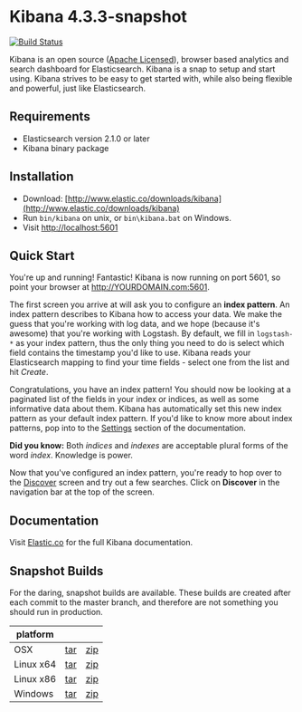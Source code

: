 # Kibana 4.3.3-snapshot

[![Build Status](https://travis-ci.org/elastic/kibana.svg?branch=master)](https://travis-ci.org/elastic/kibana?branch=master)

Kibana is an open source ([Apache Licensed](https://github.com/elastic/kibana/blob/master/LICENSE.md)), browser based analytics and search dashboard for Elasticsearch. Kibana is a snap to setup and start using. Kibana strives to be easy to get started with, while also being flexible and powerful, just like Elasticsearch.

## Requirements

- Elasticsearch version 2.1.0 or later
- Kibana binary package

## Installation

* Download: [http://www.elastic.co/downloads/kibana](http://www.elastic.co/downloads/kibana)
* Run `bin/kibana` on unix, or `bin\kibana.bat` on Windows.
* Visit [http://localhost:5601](http://localhost:5601)

## Quick Start

You're up and running! Fantastic! Kibana is now running on port 5601, so point your browser at http://YOURDOMAIN.com:5601.

The first screen you arrive at will ask you to configure an **index pattern**. An index pattern describes to Kibana how to access your data. We make the guess that you're working with log data, and we hope (because it's awesome) that you're working with Logstash. By default, we fill in `logstash-*` as your index pattern, thus the only thing you need to do is select which field contains the timestamp you'd like to use. Kibana reads your Elasticsearch mapping to find your time fields - select one from the list and hit *Create*.

Congratulations, you have an index pattern! You should now be looking at a paginated list of the fields in your index or indices, as well as some informative data about them. Kibana has automatically set this new index pattern as your default index pattern. If you'd like to know more about index patterns, pop into to the [Settings](#settings) section of the documentation.

**Did you know:** Both *indices* and *indexes* are acceptable plural forms of the word *index*. Knowledge is power.

Now that you've configured an index pattern, you're ready to hop over to the [Discover](#discover) screen and try out a few searches. Click on **Discover** in the navigation bar at the top of the screen.

## Documentation

Visit [Elastic.co](http://www.elastic.co/guide/en/kibana/current/index.html) for the full Kibana documentation.

## Snapshot Builds

For the daring, snapshot builds are available. These builds are created after each commit to the master branch, and therefore are not something you should run in production.

| platform |  |  |
| --- | --- | --- |
| OSX | [tar](http://download.elastic.co/kibana/kibana-snapshot/kibana-4.3.3-snapshot-darwin-x64.tar.gz) | [zip](http://download.elastic.co/kibana/kibana-snapshot/kibana-4.3.3-snapshot-darwin-x64.zip) |
| Linux x64 | [tar](http://download.elastic.co/kibana/kibana-snapshot/kibana-4.3.3-snapshot-linux-x64.tar.gz) | [zip](http://download.elastic.co/kibana/kibana-snapshot/kibana-4.3.3-snapshot-linux-x64.zip) |
| Linux x86 | [tar](http://download.elastic.co/kibana/kibana-snapshot/kibana-4.3.3-snapshot-linux-x86.tar.gz) | [zip](http://download.elastic.co/kibana/kibana-snapshot/kibana-4.3.3-snapshot-linux-x86.zip) |
| Windows | [tar](http://download.elastic.co/kibana/kibana-snapshot/kibana-4.3.3-snapshot-windows.tar.gz) | [zip](http://download.elastic.co/kibana/kibana-snapshot/kibana-4.3.3-snapshot-windows.zip) |

